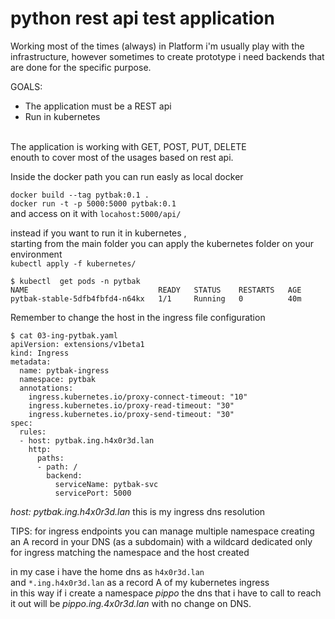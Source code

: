 # python rest api test application

Working most of the times (always) in Platform i'm usually play with the infrastructure, however sometimes to create prototype i need backends that are done for the specific purpose.  

GOALS:
 - The application must be a REST api
 - Run in kubernetes
<br/><br/>


The application is working with GET, POST, PUT, DELETE  
enouth to cover most of the usages based on rest api.  


Inside the docker path you can run easly as local docker  

```docker build --tag pytbak:0.1 .```  
```docker run -t -p 5000:5000 pytbak:0.1```  
and access on it with ```locahost:5000/api/```

instead if you want to run it in kubernetes ,  
starting from the main folder you can  apply the kubernetes folder on your environment  
```kubectl apply -f kubernetes/ ```  

```
$ kubectl  get pods -n pytbak
NAME                             READY   STATUS    RESTARTS   AGE
pytbak-stable-5dfb4fbfd4-n64kx   1/1     Running   0          40m
```

Remember to change the host in the ingress file configuration  
```
$ cat 03-ing-pytbak.yaml
apiVersion: extensions/v1beta1
kind: Ingress
metadata:
  name: pytbak-ingress
  namespace: pytbak
  annotations:
    ingress.kubernetes.io/proxy-connect-timeout: "10"
    ingress.kubernetes.io/proxy-read-timeout: "30"
    ingress.kubernetes.io/proxy-send-timeout: "30"
spec:
  rules:
  - host: pytbak.ing.h4x0r3d.lan
    http:
      paths:
      - path: /
        backend:
          serviceName: pytbak-svc
          servicePort: 5000
```

*host: pytbak.ing.h4x0r3d.lan* this is my ingress dns resolution

TIPS: for ingress endpoints you can manage multiple namespace creating an A record in your DNS (as a subdomain) with a wildcard dedicated only for ingress matching the namespace and the host created

in my case i have the home dns as ```h4x0r3d.lan```  
and ```*.ing.h4x0r3d.lan``` as a record A of my kubernetes ingress  
in this way if i create a namespace *pippo* the dns that i have to call to reach it out will be *pippo.ing.4x0r3d.lan* with no change on DNS. 

